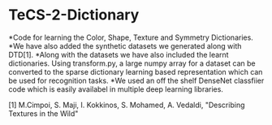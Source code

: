 # TeCS-2-Dictionary
*Code for learning the Color, Shape, Texture and Symmetry Dictionaries.
*We have also added the synthetic datasets we generated along with DTD[1].
*Along with the datasets we have also included the learnt dictionaries. Using transform.py, a large numpy array for a dataset can be converted to the sparse dictionary learning based representation which can be used for recognition tasks.
*We used an off the shelf DenseNet classfiier code which is easily availabel in multiple deep learning libraries.



[1] M.Cimpoi, S. Maji, I. Kokkinos, S. Mohamed, A. Vedaldi, "Describing Textures in the Wild" 
